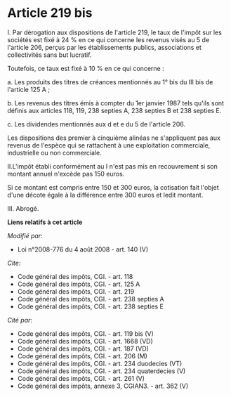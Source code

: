 # Article 219 bis

I. Par dérogation aux dispositions de l'article 219, le taux de l'impôt sur les sociétés est fixé à 24 % en ce qui concerne
les revenus visés au 5 de l'article 206, perçus par les établissements publics, associations et collectivités sans but
lucratif. 

Toutefois, ce taux est fixé à 10 % en ce qui concerne : 

a. Les produits des titres de créances mentionnés au 1° bis du III bis de l'article 125 A ; 

b. Les revenus des titres émis à compter du 1er janvier 1987 tels qu'ils sont définis aux articles 118, 119, 
238 septies A, 238 septies B et 238 septies E. 

c. Les dividendes mentionnés aux d et e du 5 de l'article 206. 

Les dispositions des premier à cinquième alinéas ne s'appliquent pas aux revenus de l'espèce qui se rattachent à une
exploitation commerciale, industrielle ou non commerciale. 

II.L'impôt établi conformément au I n'est pas mis en recouvrement si son montant annuel n'excède pas 150 euros. 

Si ce montant est compris entre 150 et 300 euros, la cotisation fait l'objet d'une décote égale à la différence entre 300
euros et ledit montant. 

III. Abrogé.

**Liens relatifs à cet article**

_Modifié par_:

  - Loi n°2008-776 du 4 août 2008 - art. 140 (V)

_Cite_:

  - Code général des impôts, CGI. - art. 118
  - Code général des impôts, CGI. - art. 125 A
  - Code général des impôts, CGI. - art. 219
  - Code général des impôts, CGI. - art. 238 septies A
  - Code général des impôts, CGI. - art. 238 septies E

_Cité par_:

  - Code général des impôts, CGI. - art. 119 bis (V)
  - Code général des impôts, CGI. - art. 1668 (VD)
  - Code général des impôts, CGI. - art. 187 (VD)
  - Code général des impôts, CGI. - art. 206 (M)
  - Code général des impôts, CGI. - art. 234 duodecies (VT)
  - Code général des impôts, CGI. - art. 234 quaterdecies (V)
  - Code général des impôts, CGI. - art. 261 (V)
  - Code général des impôts, annexe 3, CGIAN3. - art. 362 (V)
